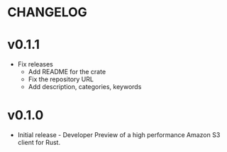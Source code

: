 CHANGELOG
=========

v0.1.1
======

* Fix releases
    - Add README for the crate
    - Fix the repository URL
    - Add description, categories, keywords

v0.1.0
======

* Initial release - Developer Preview of a high performance Amazon S3 client for Rust.
